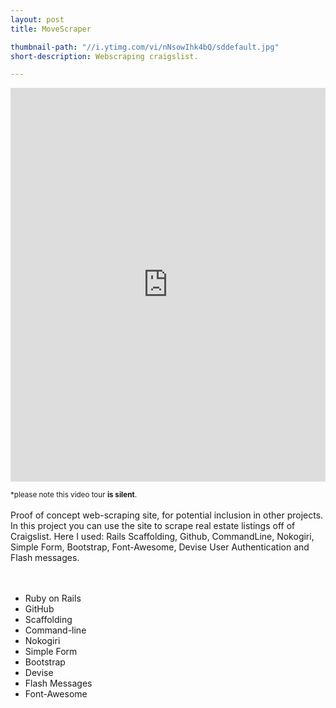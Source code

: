 ```yaml
---
layout: post
title: MoveScraper

thumbnail-path: "//i.ytimg.com/vi/nNsowIhk4bQ/sddefault.jpg"
short-description: Webscraping craigslist.

---
```


<iframe width="100%" height="630" src="https://www.youtube.com/embed/nNsowIhk4bQ" frameborder="0" allowfullscreen></iframe>
<br />

<small>*please note this video tour <strong>is silent</strong>.</small>
<br />
<br />
Proof of concept web-scraping site, for potential inclusion in other projects. In this project you can use the site to scrape real estate listings off of Craigslist. Here I used: Rails Scaffolding, Github, CommandLine, Nokogiri, Simple Form, Bootstrap, Font-Awesome, Devise User Authentication and Flash messages.
<br />
<br />
<br />


<ul>
    <li>Ruby on Rails</li>
    <li>GitHub</li>
    <li>Scaffolding</li>
    <li>Command-line</li>
    <li>Nokogiri</li>
    <li>Simple Form</li>
    <li>Bootstrap</li>
    <li>Devise</li>
    <li>Flash Messages</li>
    <li>Font-Awesome</li>
</ul>